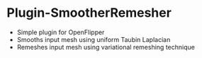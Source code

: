 # Plugin-SmootherRemesher
- Simple plugin for OpenFlipper
- Smooths input mesh using uniform Taubin Laplacian
- Remeshes input mesh using variational remeshing technique
